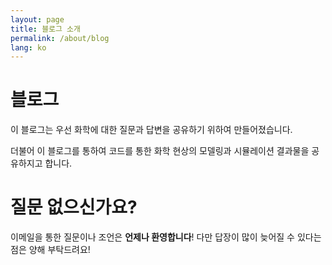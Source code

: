```yaml
---
layout: page
title: 블로그 소개
permalink: /about/blog
lang: ko
---
```


# 블로그

이 블로그는 우선 화학에 대한 질문과 답변을 공유하기 위하여 만들어졌습니다.

더불어 이 블로그를 통하여 코드를 통한 화학 현상의 모델링과 시뮬레이션 결과물을 공유하지고 합니다.

# 질문 없으신가요?

이메일을 통한 질문이나 조언은 **언제나 환영합니다**! 다만 답장이 많이 늦어질 수 있다는 점은 양해 부탁드려요!
